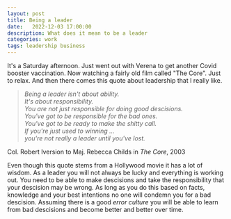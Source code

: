 ```yaml
---
layout: post
title: Being a leader
date:   2022-12-03 17:00:00
description: What does it mean to be a leader
categories: work
tags: leadership business 
---
```


It's a Saturday afternoon. Just went out with Verena to get another Covid booster vaccination. Now watching a fairly old film called "The Core". Just to relax. And then there comes this quote about leadership that I really like. 

> _Being a leader isn't about ability._<br>
> _It's about responsibility._<br>
> _You are not just responsible for doing good descisions._<br>
> _You've got to be responsible for the bad ones._<br>
> _You've got to be ready to make the shitty call._<br>
> _If you're just used to winning ..._ <br>
> _you're not really a leader until you've lost._

Col. Robert Iversion to Maj. Rebecca Childs in _The Core_, 2003

Even though this quote stems from a Hollywood movie it has a lot of wisdom. As a leader you will not always be lucky and everything is working out. You need to be able to make descisions and take the responsibility that your descision may be wrong. As long as you do this based on facts, knowledge and your best intentions no one will condemn you for a bad descision. Assuming there is a good _error culture_ you will be able to learn from bad descisions and become better and better over time. 